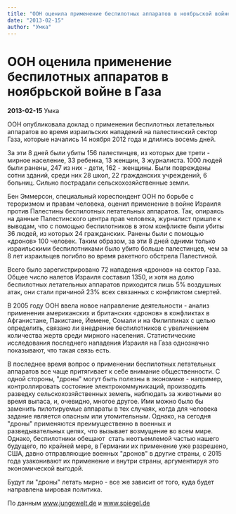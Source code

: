 ```yaml
---
title: "ООН оценила применение беспилотных аппаратов в ноябрьской войне в Газа"
date: "2013-02-15"
author: "Умка"
---
```


# ООН оценила применение беспилотных аппаратов в ноябрьской войне в Газа

**2013-02-15** Умка

ООН опубликовала доклад о применении беспилотных летательных аппаратов во время израильских нападений на палестинский сектор Газа, которые начались 14 ноября 2012 года и длились восемь дней.

За эти 8 дней были убиты 156 палестинцев, из которых две трети - мирное население, 33 ребенка, 13 женщин, 3 журналиста. 1000 людей были ранены, 247 из них - дети, 162 - женщины. Были повреждены сотни зданий, среди них 28 школ, 22 гражданских учреждений, 6 больниц. Сильно пострадали сельскохозяйственные земли.

Бен Эммерсон, специальный кореспондент ООН по борьбе с тероризмом и правам человека, оценил применение в войне Израиля против Палестины беспилотных летательных аппаратов. Так, опираясь на данные Палестинского центра прав человека, журналист пришле к выводам, что с помощью беспилотников в этом конфликте были убиты 36 людей, из которых 24 гражданских. Ранены были с помощью «дронов» 100 человек. Таким образом, за эти 8 дней одними только израильскими беспилотниками было убито больше палестинцев, чем за 8 лет израильцев погибло во время ракетного обстрела Палестиной.  

Всего было зарегистрировано 72 нападения «дронов» на сектор Газа. Общее число налетов Израиля составил 1350, и хотя на долю беспилотных летательных аппаратов приходится лишь 5% воздушных атак, они стали причиной 23% всех связанных с конфликтом смертей.

В 2005 году ООН ввела новое направление деятельности - анализ применения американских и британских «дронов» в конфликтах в Афганистане, Пакистане, Йемене, Сомали и на Филиппинах с целью определить, связано ли внедрение беспилотников с увеличением количества жертв среди мирного населения. Статистические исследования последнего нападения Израиля на Газа однозначно показывают, что такая связь есть.

В последнее время вопрос о применении беспилотных летательных аппаратов все чаще притягивает к себе внимание общественности. С одной стороны, "дроны" могут быть полезны в экономике - например, контроллировать состояние электрокоммуникаций, производить разведку сельскохозяйственных земель, наблюдать за животными во время выпаса, и, очевидно, многое другое. Ими можно было бы заменить пилотируемые аппараты в тех случаях, когда для человека задание является опасным или утомительным. Однако, на сегодня "дроны" применяются преимущественно в военных и разведывательных целях, что вызывает возмущение во всем мире. Однако, беспилотники обещают  стать неотъемлемой частью нашего будущего, по крайней мере, в Германии их применение уже разрешено, США, давно отправляющие военных "дронов" в другие страны, с 2015 года узаконивают их применение и внутри страны, аргументируя это экономической выгодой.

Будут ли "дроны" летать мирно - все же зависит от того, куда будет направлена мировая политика.

По данным www.jungewelt.de и www.spiegel.de